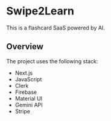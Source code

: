 # Swipe2Learn

This is a flashcard SaaS powered by AI.

## Overview

The project uses the following stack:

- Next.js
- JavaScript
- Clerk
- Firebase
- Material UI
- Gemini API
- Stripe
